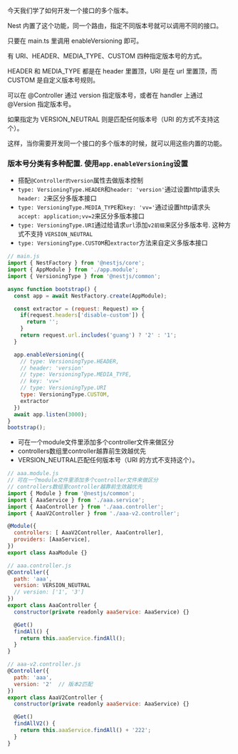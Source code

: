 今天我们学了如何开发一个接口的多个版本。

Nest 内置了这个功能，同一个路由，指定不同版本号就可以调用不同的接口。

只要在 main.ts 里调用 enableVersioning 即可。

有 URI、HEADER、MEDIA_TYPE、CUSTOM 四种指定版本号的方式。

HEADER 和 MEDIA_TYPE 都是在 header 里置顶，URI 是在 url 里置顶，而 CUSTOM 是自定义版本号规则。

可以在 @Controller 通过 version 指定版本号，或者在 handler 上通过 @Version 指定版本号。

如果指定为 VERSION_NEUTRAL 则是匹配任何版本号（URI 的方式不支持这个）。

这样，当你需要开发同一个接口的多个版本的时候，就可以用这些内置的功能。

### 版本号分类有多种配置. 使用`app.enableVersioning`设置
-  搭配`@Controller的version`属性去做版本控制
- `type: VersioningType.HEADER`和`header: 'version'`通过设置http请求头`header: 2`来区分多版本接口
- `type: VersioningType.MEDIA_TYPE`和`key: 'vv='`通过设置http请求头`accept: application;vv=2`来区分多版本接口
- `type: VersioningType.URI`通过给请求`url`添加`v2前缀`来区分多版本号. 这种方式不支持 `VERSION_NEUTRAL`
- `type: VersioningType.CUSTOM`和`extractor`方法来自定义多版本接口

```js
// main.js
import { NestFactory } from '@nestjs/core';
import { AppModule } from './app.module';
import { VersioningType } from '@nestjs/common';

async function bootstrap() {
  const app = await NestFactory.create(AppModule);

  const extractor = (request: Request) => {
    if(request.headers['disable-custom']) {
      return '';
    }
    return request.url.includes('guang') ? '2' : '1';
  }

  app.enableVersioning({
    // type: VersioningType.HEADER,
    // header: 'version'
    // type: VersioningType.MEDIA_TYPE,
    // key: 'vv='
    // type: VersioningType.URI
    type: VersioningType.CUSTOM,
    extractor
  })
  await app.listen(3000);
}
bootstrap();
```

- 可在一个module文件里添加多个controller文件来做区分
- controllers数组里controller越靠前生效越优先
- VERSION_NEUTRAL匹配任何版本号（URI 的方式不支持这个）。
```js
// aaa.module.js
// 可在一个module文件里添加多个controller文件来做区分
// controllers数组里controller越靠前生效越优先
import { Module } from '@nestjs/common';
import { AaaService } from './aaa.service';
import { AaaController } from './aaa.controller';
import { AaaV2Controller } from './aaa-v2.controller';

@Module({
  controllers: [ AaaV2Controller, AaaController],
  providers: [AaaService],
})
export class AaaModule {}

// aaa.controller.js
@Controller({
  path: 'aaa',
  version: VERSION_NEUTRAL
  // version: ['1', '3']
})
export class AaaController {
  constructor(private readonly aaaService: AaaService) {}

  @Get()
  findAll() {
    return this.aaaService.findAll();
  }
}

// aaa-v2.controller.js
@Controller({
  path: 'aaa',
  version: '2'  // 版本2匹配
})
export class AaaV2Controller {
  constructor(private readonly aaaService: AaaService) {}

  @Get()
  findAllV2() {
    return this.aaaService.findAll() + '222';
  }
}
```